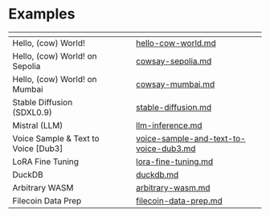 # Examples



<table data-view="cards"><thead><tr><th></th><th data-hidden></th><th data-hidden></th><th data-hidden data-card-target data-type="content-ref"></th></tr></thead><tbody><tr><td>Hello, (cow) World!</td><td></td><td></td><td><a href="../../../../lilypad-milkyway-examples/hello-cow-world.md">hello-cow-world.md</a></td></tr><tr><td>Hello, (cow) World! on Sepolia</td><td></td><td></td><td><a href="cowsay-sepolia.md">cowsay-sepolia.md</a></td></tr><tr><td>Hello, (cow) World! on Mumbai</td><td></td><td></td><td><a href="cowsay-mumbai.md">cowsay-mumbai.md</a></td></tr><tr><td>Stable Diffusion (SDXL0.9)</td><td></td><td></td><td><a href="../../lilypad-v1/examples/stable-diffusion.md">stable-diffusion.md</a></td></tr><tr><td>Mistral (LLM)</td><td></td><td></td><td><a href="llm-inference.md">llm-inference.md</a></td></tr><tr><td>Voice Sample &#x26; Text to Voice [Dub3]</td><td></td><td></td><td><a href="voice-sample-and-text-to-voice-dub3.md">voice-sample-and-text-to-voice-dub3.md</a></td></tr><tr><td>LoRA Fine Tuning</td><td></td><td></td><td><a href="../../lilypad-v1/examples/lora-fine-tuning.md">lora-fine-tuning.md</a></td></tr><tr><td>DuckDB</td><td></td><td></td><td><a href="duckdb.md">duckdb.md</a></td></tr><tr><td>Arbitrary WASM</td><td></td><td></td><td><a href="arbitrary-wasm.md">arbitrary-wasm.md</a></td></tr><tr><td>Filecoin Data Prep</td><td></td><td></td><td><a href="../../lilypad-v1/examples/filecoin-data-prep.md">filecoin-data-prep.md</a></td></tr></tbody></table>
